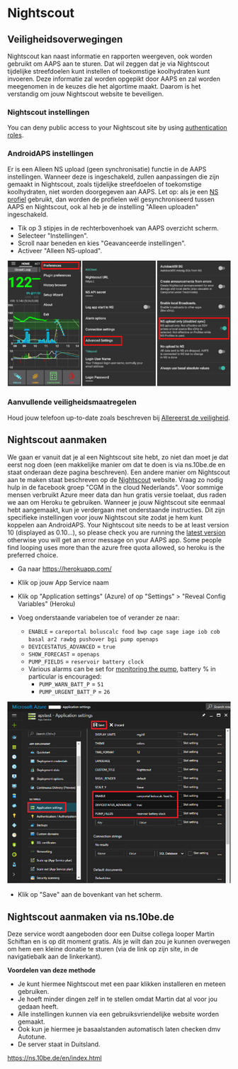 # Nightscout

## Veiligheidsoverwegingen

Nightscout kan naast informatie en rapporten weergeven, ook worden gebruikt om AAPS aan te sturen. Dat wil zeggen dat je via Nightscout tijdelijke streefdoelen kunt instellen of toekomstige koolhydraten kunt invoeren. Deze informatie zal worden opgepikt door AAPS en zal worden meegenomen in de keuzes die het algortime maakt. Daarom is het verstandig om jouw Nightscout website te beveiligen.

### Nightscout instellingen

You can deny public access to your Nightscout site by using [authentication roles](https://nightscout.github.io/nightscout/security).

### AndroidAPS instellingen

Er is een Alleen NS upload (geen synchronisatie) functie in de AAPS instellingen. Wanneer deze is ingeschakeld, zullen aanpassingen die zijn gemaakt in Nightscout, zoals tijdelijke streefdoelen of toekomstige koolhydraten, niet worden doorgegeven aan AAPS. Let op: als je een [NS profiel](../Configuration/Config-Builder#ns-profile) gebruikt, dan worden de profielen wél gesynchroniseerd tussen AAPS en Nightscout, ook al heb je de instelling "Alleen uploaden" ingeschakeld.

* Tik op 3 stipjes in de rechterbovenhoek van AAPS overzicht scherm.
* Selecteer "Instellingen".
* Scroll naar beneden en kies "Geavanceerde instellingen".
* Activeer "Alleen NS-upload".

![Alleen NS upload](../images/NSsafety.png)

### Aanvullende veiligheidsmaatregelen

Houd jouw telefoon up-to-date zoals beschreven bij [Allereerst de veiligheid](../Getting-Started/Safety-first.rst).

## Nightscout aanmaken

We gaan er vanuit dat je al een Nightscout site hebt, zo niet dan moet je dat eerst nog doen (een makkelijke manier om dat te doen is via ns.10be.de en staat onderaan deze pagina beschreven). Een andere manier om Nightscout aan te maken staat beschreven op de [Nightscout](http://nightscout.github.io/nightscout/new_user/) website. Vraag zo nodig hulp in de facebook groep "CGM in the cloud Nederlands". Voor sommige mensen verbruikt Azure meer data dan hun gratis versie toelaat, dus raden we aan om Heroku te gebruiken. Wanneer je jouw Nightscout site eenmaal hebt aangemaakt, kun je verdergaan met onderstaande instructies. Dit zijn specifieke instellingen voor jouw Nightscout site zodat je hem kunt koppelen aan AndroidAPS. Your Nightscout site needs to be at least version 10 (displayed as 0.10...), so please check you are running the [latest version](https://nightscout.github.io/update/update/#updating-your-site-to-the-latest-version) otherwise you will get an error message on your AAPS app. Some people find looping uses more than the azure free quota allowed, so heroku is the preferred choice.

* Ga naar https://herokuapp.com/

* Klik op jouw App Service naam

* Klik op "Application settings" (Azure) of op "Settings" > "Reveal Config Variables" (Heroku)

* Voeg onderstaande variabelen toe of verander ze naar:
  
  * `ENABLE` = `careportal boluscalc food bwp cage sage iage iob cob basal ar2 rawbg pushover bgi pump openaps`
  * `DEVICESTATUS_ADVANCED` = `true`
  * `SHOW_FORECAST` = `openaps`
  * `PUMP_FIELDS` = `reservoir battery clock`
  * Various alarms can be set for [monitoring the pump](https://github.com/nightscout/cgm-remote-monitor#pump-pump-monitoring), battery % in particular is encouraged: 
    * `PUMP_WARN_BATT_P` = `51`
    * `PUMP_URGENT_BATT_P` = `26` 

![Azure](../images/nightscout1.png)

* Klik op "Save" aan de bovenkant van het scherm.

## Nightscout aanmaken via ns.10be.de

Deze service wordt aangeboden door een Duitse collega looper Martin Schiftan en is op dit moment gratis. Als je wilt dan zou je kunnen overwegen om hem een kleine donatie te sturen (via de link op zijn site, in de navigatiebalk aan de linkerkant).

**Voordelen van deze methode**

* Je kunt hiermee Nightscout met een paar klikken installeren en meteen gebruiken. 
* Je hoeft minder dingen zelf in te stellen omdat Martin dat al voor jou gedaan heeft.
* Alle instellingen kunnen via een gebruiksvriendelijke website worden gemaakt. 
* Ook kun je hiermee je basaalstanden automatisch laten checken dmv Autotune. 
* De server staat in Duitsland.

<https://ns.10be.de/en/index.html>